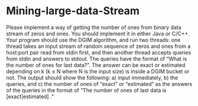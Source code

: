 # Mining-large-data-Stream
Please implement a way of getting the number of ones from binary data
stream of zeros and ones. You should implement it in either Java or
C/C++.
Your program should use the DGIM algorithm, and run two threads: one
thread takes an input stream of random sequence of zeros and ones from
a host:port pair read from stdin first, and then another thread accepts
queries from stdin and answers to stdout. The queries have the format of
“What is the number of ones for last <k> data?”. The answer can be exact
or estimated depending on k (k ≤ N where N is the input size) is inside a
DGIM bucket or not. The output should show the following:
a) input immediately,
b) the queries, and
c) the number of ones of “exact” or “estimated” as the answers of the
queries in the format of “The number of ones of last <k> data is
[exact|estimated] <num>.”
